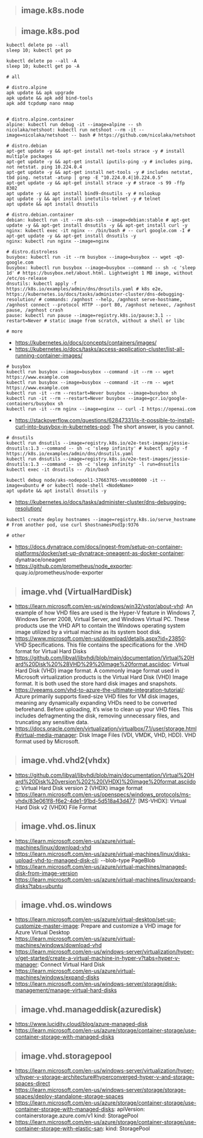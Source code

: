 > ## image.k8s.node

> ## image.k8s.pod

```
kubectl delete po --all
sleep 10; kubectl get po

kubectl delete po --all -A
sleep 10; kubectl get po -A
```


```
# all

# distro.alpine
apk update && apk upgrade
apk update && apk add bind-tools
apk add tcpdump nano nmap


# distro.alpine.container
alpine: kubectl run debug -it --image=alpine -- sh
nicolaka/netshoot: kubectl run netshoot --rm -it --image=nicolaka/netshoot -- bash # https://github.com/nicolaka/netshoot

# distro.debian
apt-get update -y && apt-get install net-tools strace -y # install multiple packages
apt-get update -y && apt-get install iputils-ping -y # includes ping, not netstat. ping 10.224.0.4
apt-get update -y && apt-get install net-tools -y # includes netstat, tbd ping. netstat -atunp | grep -E "10.224.0.4|10.224.0.5"
apt-get update -y && apt-get install strace -y # strace -s 99 -ffp 8302
apt update -y && apt install bind9-dnsutils -y # nslookup
apt update -y && apt install inetutils-telnet -y # telnet
apt update && apt install dnsutils

# distro.debian.container
debian: kubectl run -it --rm aks-ssh --image=debian:stable # apt-get update -y && apt-get install dnsutils -y && apt-get install curl -y
nginx: kubectl exec -it nginx -- /bin/bash # -- curl google.com -I # apt-get update -y && apt-get install dnsutils -y
nginx: kubectl run nginx --image=nginx

# distro.distroless
busybox: kubectl run -it --rm busybox --image=busybox -- wget -qO- google.com
busybox: kubectl run busybox --image=busybox --command -- sh -c 'sleep 1d' # https://busybox.net/about.html. Lightweight 1 MB image, without /etc/os-release
dnsutils: kubectl apply -f https://k8s.io/examples/admin/dns/dnsutils.yaml # k8s e2e, https://kubernetes.io/docs/tasks/administer-cluster/dns-debugging-resolution/ # commands: /agnhost --help, /agnhost serve-hostname, /agnhost connect --protocol HTTP --port 80, /agnhost netexec, /agnhost pause, /agnhost crash
pause: kubectl run pause --image=registry.k8s.io/pause:3.1 --restart=Never # static image from scratch, without a shell or libc

# more

```

- https://kubernetes.io/docs/concepts/containers/images/
- https://kubernetes.io/docs/tasks/access-application-cluster/list-all-running-container-images/

```
# busybox
kubectl run busybox --image=busybox --command -it --rm -- wget https://www.example.com
kubectl run busybox --image=busybox --command -it --rm -- wget https://www.example.com
kubectl run -it --rm --restart=Never busybox --image=busybox sh
kubectl run -it --rm --restart=Never busybox --image=gcr.io/google-containers/busybox sh
kubectl run -it --rm nginx --image=nginx -- curl -I https://openai.com
```

- https://stackoverflow.com/questions/62847331/is-it-possible-to-install-curl-into-busybox-in-kubernetes-pod: The short answer, is you cannot.

```
# dnsutils
kubectl run dnsutils --image=registry.k8s.io/e2e-test-images/jessie-dnsutils:1.3 --command -- sh -c 'sleep infinity' # kubectl apply -f https://k8s.io/examples/admin/dns/dnsutils.yaml
kubectl run dnsutils --image=registry.k8s.io/e2e-test-images/jessie-dnsutils:1.3 --command -- sh -c 'sleep infinity' -l run=dnsutils
kubectl exec -it dnsutils -- /bin/bash

kubectl debug node/aks-nodepool1-37663765-vmss000000 -it --image=ubuntu # or kubectl node-shell <NodeName>
apt update && apt install dnsutils -y
```

- https://kubernetes.io/docs/tasks/administer-cluster/dns-debugging-resolution/

```
kubectl create deploy hostnames --image=registry.k8s.io/serve_hostname # From another pod, use curl $hostnamesPodIp:9376
```

```
# other
```
- https://docs.dynatrace.com/docs/ingest-from/setup-on-container-platforms/docker/set-up-dynatrace-oneagent-as-docker-container: dynatrace/oneagent
- https://github.com/prometheus/node_exporter: quay.io/prometheus/node-exporter

> ## image.vhd (VirtualHardDisk)

- https://learn.microsoft.com/en-us/windows/win32/vstor/about-vhd: An example of how VHD files are used is the Hyper-V feature in Windows 7, Windows Server 2008, Virtual Server, and Windows Virtual PC. These products use the VHD API to contain the Windows operating system image utilized by a virtual machine as its system boot disk.
- https://www.microsoft.com/en-us/download/details.aspx?id=23850: VHD Specifications. This file contains the specifications for the .VHD format for Virtual Hard Disks
- https://github.com/libyal/libvhdi/blob/main/documentation/Virtual%20Hard%20Disk%20%28VHD%29%20image%20format.asciidoc: Virtual Hard Disk (VHD) image format. A commonly image format used in Microsoft virtualization products is the Virtual Hard Disk (VHD) Image format. It is both used the store hard disk images and snapshots.
- https://veeams.com/vhd-to-azure-the-ultimate-integration-tutorial/: Azure primarily supports fixed-size VHD files for VM disk images, meaning any dynamically expanding VHDs need to be converted beforehand. Before uploading, it’s wise to clean up your VHD files. This includes defragmenting the disk, removing unnecessary files, and truncating any sensitive data.
- https://docs.oracle.com/en/virtualization/virtualbox/7.1/user/storage.html#virtual-media-manager: Disk Image Files (VDI, VMDK, VHD, HDD). VHD format used by Microsoft.

> ## image.vhd.vhd2(vhdx)

- https://github.com/libyal/libvhdi/blob/main/documentation/Virtual%20Hard%20Disk%20version%202%20(VHDX)%20image%20format.asciidoc: Virtual Hard Disk version 2 (VHDX) image format
- https://learn.microsoft.com/en-us/openspecs/windows_protocols/ms-vhdx/83e061f8-f6e2-4de1-91bd-5d518a43d477: [MS-VHDX]: Virtual Hard Disk v2 (VHDX) File Format

> ## image.vhd.os.linux

- https://learn.microsoft.com/en-us/azure/virtual-machines/linux/download-vhd
- https://learn.microsoft.com/en-us/azure/virtual-machines/linux/disks-upload-vhd-to-managed-disk-cli: --blob-type PageBlob
- https://learn.microsoft.com/en-us/azure/virtual-machines/managed-disk-from-image-version
- https://learn.microsoft.com/en-us/azure/virtual-machines/linux/expand-disks?tabs=ubuntu

> ## image.vhd.os.windows

- https://learn.microsoft.com/en-us/azure/virtual-desktop/set-up-customize-master-image: Prepare and customize a VHD image for Azure Virtual Desktop
- https://learn.microsoft.com/en-us/azure/virtual-machines/windows/download-vhd
- https://learn.microsoft.com/en-us/windows-server/virtualization/hyper-v/get-started/create-a-virtual-machine-in-hyper-v?tabs=hyper-v-manager: Connect Virtual Hard Disk
- https://learn.microsoft.com/en-us/azure/virtual-machines/windows/expand-disks
- https://learn.microsoft.com/en-us/windows-server/storage/disk-management/manage-virtual-hard-disks

> ## image.vhd.manageddisk(azuredisk)

- https://www.lucidity.cloud/blog/azure-managed-disk
- https://learn.microsoft.com/en-us/azure/storage/container-storage/use-container-storage-with-managed-disks

> ## image.vhd.storagepool

- https://learn.microsoft.com/en-us/windows-server/virtualization/hyper-v/hyper-v-storage-architecture#hyperconverged-hyper-v-and-storage-spaces-direct
- https://learn.microsoft.com/en-us/windows-server/storage/storage-spaces/deploy-standalone-storage-spaces
- https://learn.microsoft.com/en-us/azure/storage/container-storage/use-container-storage-with-managed-disks: apiVersion: containerstorage.azure.com/v1 kind: StoragePool
- https://learn.microsoft.com/en-us/azure/storage/container-storage/use-container-storage-with-elastic-san: kind: StoragePool
